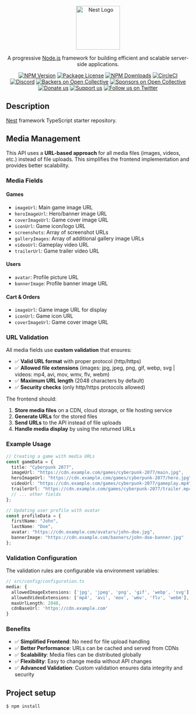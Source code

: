 <p align="center">
  <a href="http://nestjs.com/" target="blank"><img src="https://nestjs.com/img/logo-small.svg" width="120" alt="Nest Logo" /></a>
</p>

[circleci-image]: https://img.shields.io/circleci/build/github/nestjs/nest/master?token=abc123def456
[circleci-url]: https://circleci.com/gh/nestjs/nest

  <p align="center">A progressive <a href="http://nodejs.org" target="_blank">Node.js</a> framework for building efficient and scalable server-side applications.</p>
    <p align="center">
<a href="https://www.npmjs.com/~nestjscore" target="_blank"><img src="https://img.shields.io/npm/v/@nestjs/core.svg" alt="NPM Version" /></a>
<a href="https://www.npmjs.com/~nestjscore" target="_blank"><img src="https://img.shields.io/npm/l/@nestjs/core.svg" alt="Package License" /></a>
<a href="https://www.npmjs.com/~nestjscore" target="_blank"><img src="https://img.shields.io/npm/dm/@nestjs/common.svg" alt="NPM Downloads" /></a>
<a href="https://circleci.com/gh/nestjs/nest" target="_blank"><img src="https://img.shields.io/circleci/build/github/nestjs/nest/master" alt="CircleCI" /></a>
<a href="https://discord.gg/G7Qnnhy" target="_blank"><img src="https://img.shields.io/badge/discord-online-brightgreen.svg" alt="Discord"/></a>
<a href="https://opencollective.com/nest#backer" target="_blank"><img src="https://opencollective.com/nest/backers/badge.svg" alt="Backers on Open Collective" /></a>
<a href="https://opencollective.com/nest#sponsor" target="_blank"><img src="https://opencollective.com/nest/sponsors/badge.svg" alt="Sponsors on Open Collective" /></a>
  <a href="https://paypal.me/kamilmysliwiec" target="_blank"><img src="https://img.shields.io/badge/Donate-PayPal-ff3f59.svg" alt="Donate us"/></a>
    <a href="https://opencollective.com/nest#sponsor"  target="_blank"><img src="https://img.shields.io/badge/Support%20us-Open%20Collective-41B883.svg" alt="Support us"></a>
  <a href="https://twitter.com/nestframework" target="_blank"><img src="https://img.shields.io/twitter/follow/nestframework.svg?style=social&label=Follow" alt="Follow us on Twitter"></a>
</p>
  <!--[![Backers on Open Collective](https://opencollective.com/nest/backers/badge.svg)](https://opencollective.com/nest#backer)
  [![Sponsors on Open Collective](https://opencollective.com/nest/sponsors/badge.svg)](https://opencollective.com/nest#sponsor)-->

## Description

[Nest](https://github.com/nestjs/nest) framework TypeScript starter repository.

## Media Management

This API uses a **URL-based approach** for all media files (images, videos, etc.) instead of file uploads. This simplifies the frontend implementation and provides better scalability.

### Media Fields

#### Games
- `imageUrl`: Main game image URL
- `heroImageUrl`: Hero/banner image URL  
- `coverImageUrl`: Game cover image URL
- `iconUrl`: Game icon/logo URL
- `screenshots`: Array of screenshot URLs
- `galleryImages`: Array of additional gallery image URLs
- `videoUrl`: Gameplay video URL
- `trailerUrl`: Game trailer video URL

#### Users
- `avatar`: Profile picture URL
- `bannerImage`: Profile banner image URL

#### Cart & Orders
- `imageUrl`: Game image URL for display
- `iconUrl`: Game icon URL
- `coverImageUrl`: Game cover image URL

### URL Validation

All media fields use **custom validation** that ensures:
- ✅ **Valid URL format** with proper protocol (http/https)
- ✅ **Allowed file extensions** (images: jpg, jpeg, png, gif, webp, svg | videos: mp4, avi, mov, wmv, flv, webm)
- ✅ **Maximum URL length** (2048 characters by default)
- ✅ **Security checks** (only http/https protocols allowed)

The frontend should:

1. **Store media files** on a CDN, cloud storage, or file hosting service
2. **Generate URLs** for the stored files
3. **Send URLs** to the API instead of file uploads
4. **Handle media display** by using the returned URLs

### Example Usage

```typescript
// Creating a game with media URLs
const gameData = {
  title: "Cyberpunk 2077",
  imageUrl: "https://cdn.example.com/games/cyberpunk-2077/main.jpg",
  heroImageUrl: "https://cdn.example.com/games/cyberpunk-2077/hero.jpg",
  videoUrl: "https://cdn.example.com/games/cyberpunk-2077/gameplay.mp4",
  trailerUrl: "https://cdn.example.com/games/cyberpunk-2077/trailer.mp4",
  // ... other fields
};

// Updating user profile with avatar
const profileData = {
  firstName: "John",
  lastName: "Doe",
  avatar: "https://cdn.example.com/avatars/john-doe.jpg",
  bannerImage: "https://cdn.example.com/banners/john-doe-banner.jpg"
};
```

### Validation Configuration

The validation rules are configurable via environment variables:

```typescript
// src/config/configuration.ts
media: {
  allowedImageExtensions: ['jpg', 'jpeg', 'png', 'gif', 'webp', 'svg'],
  allowedVideoExtensions: ['mp4', 'avi', 'mov', 'wmv', 'flv', 'webm'],
  maxUrlLength: 2048,
  cdnBaseUrl: 'https://cdn.example.com'
}
```

### Benefits

- ✅ **Simplified Frontend**: No need for file upload handling
- ✅ **Better Performance**: URLs can be cached and served from CDNs
- ✅ **Scalability**: Media files can be distributed globally
- ✅ **Flexibility**: Easy to change media without API changes
- ✅ **Advanced Validation**: Custom validation ensures data integrity and security

## Project setup

```bash
$ npm install
```